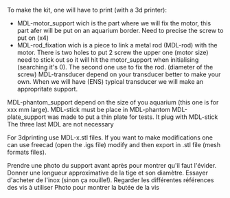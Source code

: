 To make the kit, one will have to print (with a 3d printer):
- MDL-motor_support wich is the part where we will fix the motor, this part afer will be put on an aquarium border. Need to precise the screw to put on (x4)
- MDL-rod_fixation wich is a piece to link a metal rod (MDL-rod) with the motor. There is two holes to put 2 screw the upper one (motor size) need to stick out so it will hit the motor_support when initialising (searching it's 0). The second one use to fix the rod. (diameter of the screw)
MDL-transducer depend on your transducer better to make your own. When we will have (ENS) typical transducer we will make an appropritate support.

MDL-phantom_support depend on the size of you aquarium (this one is for xxx mm large).
MDL-stick must be place in MDL-phantom
MDL-plate_support was made to put a thin plate for tests. It plug with MDL-stick
The three last MDL are not necessary

For 3dprinting use MDL-x.stl files. If you want to make modifications one can use freecad (open the .igs file) modify and then export in .stl file (mesh formats files).

Prendre une photo du support avant après pour montrer qu'il faut l'évider.
Donner une longueur approximative de la tige et son diamètre. Essayer d'acheter de l'inox (sinon ça rouille!).
Regarder les différentes références des vis à utiliser
Photo pour montrer la butée de la vis
